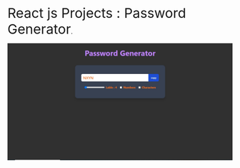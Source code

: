 
<span style="font-size:30px;">React js Projects : Password Generator</span>.

![output photo](Screenshot_4.jpg)

